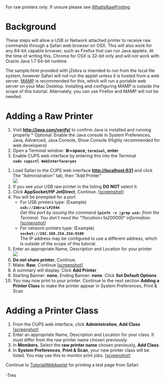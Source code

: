 For raw printers only.  If unsure please see [WhatIsRawPrinting](WhatIsRawPrinting.md)

# Background #

These steps will allow a USB or Network attached printer to receive raw commands through a Safari web browser on OSX.  This will also work for any 64-bit capable browser, such as Firefox that can run Java applets.  At the time of writing this, Chrome for OSX is 32-bit only and will not work with Oracle Java 1.7 64-bit runtime.

The sample.html provided with jZebra is intended to run from the local file system, however Safari will not run the applet unless it is hosted from a web server.  [MAMP](http://www.mamp.info) is recommended for this, which will run a portable web server on your Mac Desktop.  Installing and configuring MAMP is outside the scope of this tutorial.  Alternately, you can use Firefox and MAMP will not be needed.

# Adding a Raw Printer #
  1. Visit **http://java.com/verify/** to confirm Java is installed and running properly
    * Optional:  Enable the Java console in System Preferences, Java, Advanced, Java Console, Show Console (Highly recommended for web developers)
  1. Open a Terminal window: **⌘+space, `terminal`, enter**
  1. Enable CUPS web interface by entering this into the Terminal <br><b><code>sudo cupsctl WebInterface=yes</code></b>
<ol><li>Load Safari to the CUPS web interface <b><a href='http://localhost:631'>http://localhost:631</a></b>  and click The "Administration" tab, then "Add Printer"<br><img src='http://i.imgur.com/Dl0yvlM.png' />
</li><li>If you see your USB raw printer in the listing <b>DO NOT</b> select it.<br>
</li><li>Click <b>AppSocket/HP JetDirect</b>, Continue. [<a href='http://i.imgur.com/IETpAWh.png'>screenshot</a>]<br>
</li><li>You will be prompted for a port<br>
<ul><li>For USB printers type: (Example)<br><b><code>usb://Zebra/LP2844</code></b><br><i>Get this port by issuing the command <b><code>lpinfo -v |grep usb:</code></b> from the Terminal.  You don't need the "?location=1a200000" information. [<a href='http://i.imgur.com/s3mWBVh.png'>screenshot</a>]</i>
</li><li>For network printers type: (Example)<br><b><code>socket://192.168.254.254:9100</code></b><br>The IP address may be configured to use a different address, which is outside of the scope of this tutorial.<br>
</li></ul></li><li>Enter an appropriate Name, Description and Location for your printer<br><img src='http://i.imgur.com/FgyBYZ0.png' />
</li><li><b>Do not share printer</b>, Continue.<br>
</li><li>Make: <b>Raw</b>, Continue [<a href='http://i.imgur.com/9SVP96k.png'>screenshot</a>]<br>
</li><li>A summary will display.  Click <b>Add Printer</b>
</li><li>Starting Banner: <b>none</b>, Ending Banner: <b>none</b>.  Click <b>Set Default Options</b>
</li><li>You may now print to your printer.  Continue to the next section <b>Adding a Printer Class</b> to make the printer appear in System Preferences, Print & Scan</li></ol>

<h1>Adding a Printer Class</h1>
<ol><li>From the CUPS web interface, click <b>Administration</b>, <b>Add Class</b> [<a href='http://i.imgur.com/vu40UK7.png'>screenshot</a>]<br>
</li><li>Enter an appropriate Name, Description and Location for your class.  It must differ from the raw printer name chosen previously.<br>
</li><li>In <b>Members</b>, Select the <b>raw printer name</b> chosen previously, <b>Add Class</b>
</li><li>In <b>System Preferences</b>, <b>Print & Scan</b>, your new printer class will be listed.  You may use this to monitor print jobs. [<a href='http://i.imgur.com/yHCHZwZ.png'>screenshot</a>]</li></ol>

Continue to <a href='TutorialWebApplet.md'>TutorialWebApplet</a> for printing a test page from Safari<br>
<br>
-Tres